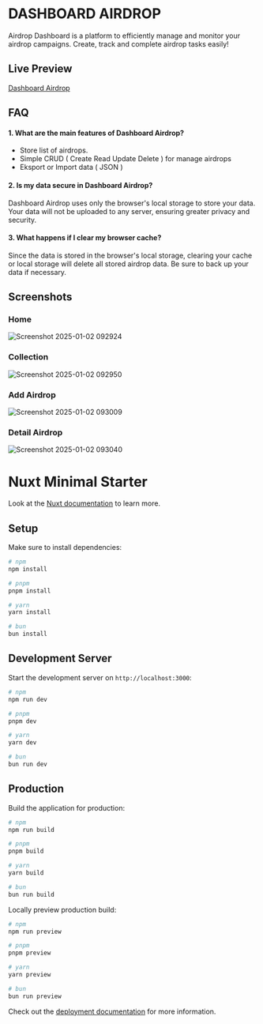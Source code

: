 
# DASHBOARD AIRDROP

Airdrop Dashboard is a platform to efficiently manage and monitor your airdrop campaigns. Create, track and complete airdrop tasks easily!

## Live Preview
[Dashboard Airdrop](https://my-airdrop-dashboard.vercel.app/)


## FAQ

####  1. What are the main features of Dashboard Airdrop?

* Store list of airdrops.
* Simple CRUD ( Create Read Update Delete ) for manage airdrops
* Eksport or Import data ( JSON )


#### 2. Is my data secure in Dashboard Airdrop?

Dashboard Airdrop uses only the browser's local storage to store your data. Your data will not be uploaded to any server, ensuring greater privacy and security.


####  3. What happens if I clear my browser cache?

Since the data is stored in the browser's local storage, clearing your cache or local storage will delete all stored airdrop data. Be sure to back up your data if necessary.


## Screenshots

### Home
![Screenshot 2025-01-02 092924](https://github.com/user-attachments/assets/35c2a6b3-7e9d-4d6f-b0dd-d56a4fa059ab)

### Collection
![Screenshot 2025-01-02 092950](https://github.com/user-attachments/assets/6f19c5d2-3858-4ced-86bf-7691474f3419)

### Add Airdrop
![Screenshot 2025-01-02 093009](https://github.com/user-attachments/assets/40ce5ee3-8284-4a7a-bf96-079506060327)

### Detail Airdrop
![Screenshot 2025-01-02 093040](https://github.com/user-attachments/assets/022b503c-0c2b-4c78-a0c4-384efd660b0f)







# Nuxt Minimal Starter

Look at the [Nuxt documentation](https://nuxt.com/docs/getting-started/introduction) to learn more.

## Setup

Make sure to install dependencies:

```bash
# npm
npm install

# pnpm
pnpm install

# yarn
yarn install

# bun
bun install
```

## Development Server

Start the development server on `http://localhost:3000`:

```bash
# npm
npm run dev

# pnpm
pnpm dev

# yarn
yarn dev

# bun
bun run dev
```

## Production

Build the application for production:

```bash
# npm
npm run build

# pnpm
pnpm build

# yarn
yarn build

# bun
bun run build
```

Locally preview production build:

```bash
# npm
npm run preview

# pnpm
pnpm preview

# yarn
yarn preview

# bun
bun run preview
```

Check out the [deployment documentation](https://nuxt.com/docs/getting-started/deployment) for more information.

